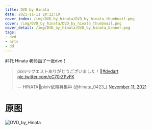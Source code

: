 ```yaml
---
title: DVD by Hinata
date: 2021-11-11 20:22:10
cover_index: /img/DVD_by_hinata/DVD_by_hinata_thumbnail.png
cover: /img/DVD_by_hinata/DVD_by_hinata_thumbnail.png
cover_detail: /img/DVD_by_hinata/DVD_by_hinata_banner.png
tags:
- dvd
- arts
- dd
---
```


拜托 Hinata 老师画了一张dvd！

<blockquote class="twitter-tweet"><p lang="ja" dir="ltr">pixivリクエストありがとうございました！💽<a href="https://twitter.com/hashtag/dvdart?src=hash&amp;ref_src=twsrc%5Etfw">#dvdart</a> <a href="https://t.co/cC70rZPvFK">pic.twitter.com/cC70rZPvFK</a></p>&mdash; HINATA🧸pixiv依頼募集中 (@hinata_0423_) <a href="https://twitter.com/hinata_0423_/status/1458789496187940864?ref_src=twsrc%5Etfw">November 11, 2021</a></blockquote> <script async src="https://platform.twitter.com/widgets.js" charset="utf-8"></script>


# 原图

![DVD_by_Hinata](/img/DVD_by_hinata/DVD_by_hinata.png)